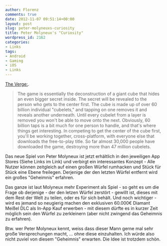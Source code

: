 ```yaml
---
author: Florenz
comments: true
date: 2012-11-07 09:51:14+00:00
layout: post
slug: peter-molyneuxs-curiosity
title: Peter Molyneux's "Curiosity"
wordpress_id: 2162
categories:
- Links
tags:
- Android
- Gaming
- iOS
- Links
---
```


[The Verge:](http://www.theverge.com/2012/11/6/3608640/play-this-curiosity-whats-inside-the-cube-peter-molyneux).





> The game is essentially the deconstruction of a giant cube that hides an even bigger secret inside. The secret will be revealed to the person who gets to the center first. The cube is made up of over 60 billion individual "cubelets," and tapping on one removes it and reveals another underneath. Until every cubelet from a layer is removed you won't be able to move onto the next. Obviously, 60 billion taps is a bit much for one person to handle, and that's where things get interesting. In competing to get the center of the cube first, you'll be working together, cross-platform, with everyone else that downloads the free-to-play title. So far almost 30,000 people have downloaded the game, destroying more than 47 million cubelets.





Das neue Spiel von Peter Molyneux ist jetzt erhältlich in den jeweiligen App Stores (Siehe Links im Link) und verbirgt ein interessantes Konzept - Alle Nutzer können zeitgleich auf einen großen Würfel rumhacken und Stück für Stück eine Ebene freilegen. Derjenige der den letzten Würfel entfernt wird ein großes "Geheimnis" erfahren.





Das ganze ist laut Molyneux mehr Experiment als Spiel - so geht es um die Frage ob derjenige -  der den letzen Würfel zerstört - gewillt ist, dieses mit dem Rest der Welt zu teilen, oder es für sich behält. Und noch wichtiger - wird es jemand so neugierig machen den exklusiven 60.000€ Diamant Meißel DLC als In-App Kauf erwerben - mit diesem dürfte es in kurzer Zeit möglich sein den Würfel zu zerkleinern (aber nicht zwingend das Geheimnis zu erfahren).





Btw. wer Peter Molyneux kennt, weiss dass dieser Mann gerne mal sehr große Versprechungen macht, ... ohne diese einzuhalten. Ich würde also nicht zuviel von diesem "Geheimnis" erwarten. Die Idee ist trotzdem schön.



